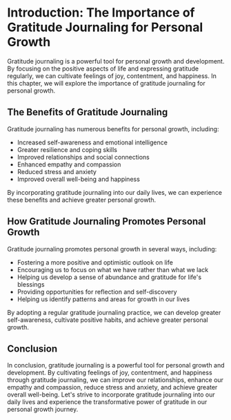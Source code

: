 Introduction: The Importance of Gratitude Journaling for Personal Growth
========================================================================

Gratitude journaling is a powerful tool for personal growth and development. By focusing on the positive aspects of life and expressing gratitude regularly, we can cultivate feelings of joy, contentment, and happiness. In this chapter, we will explore the importance of gratitude journaling for personal growth.

The Benefits of Gratitude Journaling
------------------------------------

Gratitude journaling has numerous benefits for personal growth, including:

* Increased self-awareness and emotional intelligence
* Greater resilience and coping skills
* Improved relationships and social connections
* Enhanced empathy and compassion
* Reduced stress and anxiety
* Improved overall well-being and happiness

By incorporating gratitude journaling into our daily lives, we can experience these benefits and achieve greater personal growth.

How Gratitude Journaling Promotes Personal Growth
-------------------------------------------------

Gratitude journaling promotes personal growth in several ways, including:

* Fostering a more positive and optimistic outlook on life
* Encouraging us to focus on what we have rather than what we lack
* Helping us develop a sense of abundance and gratitude for life's blessings
* Providing opportunities for reflection and self-discovery
* Helping us identify patterns and areas for growth in our lives

By adopting a regular gratitude journaling practice, we can develop greater self-awareness, cultivate positive habits, and achieve greater personal growth.

Conclusion
----------

In conclusion, gratitude journaling is a powerful tool for personal growth and development. By cultivating feelings of joy, contentment, and happiness through gratitude journaling, we can improve our relationships, enhance our empathy and compassion, reduce stress and anxiety, and achieve greater overall well-being. Let's strive to incorporate gratitude journaling into our daily lives and experience the transformative power of gratitude in our personal growth journey.


